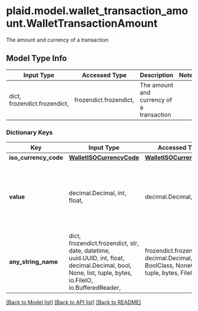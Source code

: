 # plaid.model.wallet_transaction_amount.WalletTransactionAmount

The amount and currency of a transaction

## Model Type Info
Input Type | Accessed Type | Description | Notes
------------ | ------------- | ------------- | -------------
dict, frozendict.frozendict,  | frozendict.frozendict,  | The amount and currency of a transaction | 

### Dictionary Keys
Key | Input Type | Accessed Type | Description | Notes
------------ | ------------- | ------------- | ------------- | -------------
**iso_currency_code** | [**WalletISOCurrencyCode**](WalletISOCurrencyCode.md) | [**WalletISOCurrencyCode**](WalletISOCurrencyCode.md) |  | 
**value** | decimal.Decimal, int, float,  | decimal.Decimal,  | The amount of the transaction. Must contain at most two digits of precision e.g. &#x60;1.23&#x60;. | value must be a 64 bit float
**any_string_name** | dict, frozendict.frozendict, str, date, datetime, uuid.UUID, int, float, decimal.Decimal, bool, None, list, tuple, bytes, io.FileIO, io.BufferedReader,  | frozendict.frozendict, str, decimal.Decimal, BoolClass, NoneClass, tuple, bytes, FileIO | any string name can be used but the value must be the correct type | [optional]

[[Back to Model list]](../../README.md#documentation-for-models) [[Back to API list]](../../README.md#documentation-for-api-endpoints) [[Back to README]](../../README.md)

